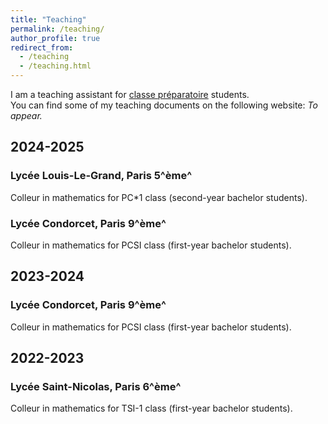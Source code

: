 ```yaml
---
title: "Teaching"
permalink: /teaching/
author_profile: true
redirect_from:
  - /teaching
  - /teaching.html
---
```


I am a teaching assistant for [classe préparatoire](https://en.wikipedia.org/wiki/Classe_pr%C3%A9paratoire_aux_grandes_%C3%A9coles) students.\
You can find some of my teaching documents on the following website: *To appear.*

## 2024-2025
### Lycée Louis-Le-Grand, Paris 5^ème^
Colleur in mathematics for PC\*1 class (second-year bachelor students).
 
### Lycée Condorcet, Paris 9^ème^
Colleur in mathematics for PCSI class (first-year bachelor students).

## 2023-2024
### Lycée Condorcet, Paris 9^ème^
Colleur in mathematics for PCSI class (first-year bachelor students).
  
## 2022-2023
### Lycée Saint-Nicolas, Paris 6^ème^
Colleur in mathematics for TSI-1 class (first-year bachelor students).

